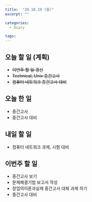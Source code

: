 ```yaml
---
title:  "20.10.19 (월)"
excerpt: ""

categories:
  - Diary

tags:
---
```


## 오늘 할 일 (계획)

- ~~이번주 할 일 갱신~~
- ~~Technical, Unix 중간고사~~
- ~~컴퓨터 네트워크 중간고사 대비~~

## 오늘 한 일

- 중간고사
- 중간고사 대비

## 내일 할 일

- 컴퓨터 네트워크 과제, 시험 대비

## 이번주 할 일

- 중간고사 보기
- 문제해결기법 보고서 작성
- 창업의이론과실제 중간고사 대체 과제 하기
- 중간고사 대비

<br>